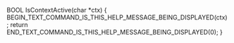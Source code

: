 BOOL IsContextActive(char *ctx)
    {
     BEGIN_TEXT_COMMAND_IS_THIS_HELP_MESSAGE_BEING_DISPLAYED(ctx);
     return END_TEXT_COMMAND_IS_THIS_HELP_MESSAGE_BEING_DISPLAYED(0);
  }